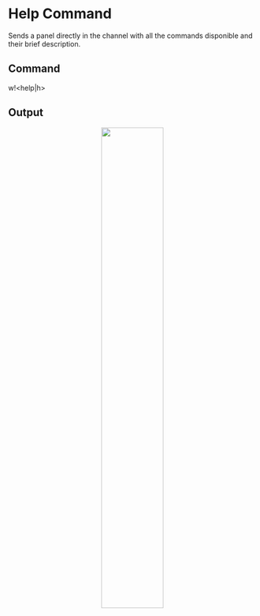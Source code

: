 # Help Command
Sends a panel directly in the channel with all the commands disponible and their brief description.  
## Command
w!<help|h>
## Output
<p align=center>
<img align=center width=50% src="https://media.discordapp.net/attachments/1032209108121690182/1059935114349510706/image.png">
</p>